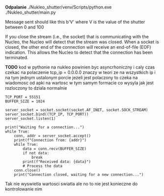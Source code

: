 **Odpalanie**
./Nukleo_shutter/venv/Scripts/python.exe ./Nukleo_shutter/main.py 



Message sent should like this b'V' where V is the value of the shutter between 0 and 100

If you close the stream (i.e., the socket) that is communicating with the Nucleo, the Nucleo will detect that the stream was closed. When a socket is closed, 
the other end of the connection will receive an end-of-file (EOF) indication. This allows the Nucleo to detect that the connection has been terminated.


**TODO** kod w pythonie na nukleo powinien byc asyncrhoniczny i caly czas czekac na polaczenie tcp_ip = 0.0.0.0 znaczy w teori ze na wszystkich ip i na tym jednym ustalonym porcie
jezeli jest polaczony to czeka na wiadomosc od apki na wartosc w tym samym formacie co wysyla jak jest rozloczony to dziala normalnie 

```TCP_IP = '0.0.0.0'
TCP_PORT = 55151
BUFFER_SIZE = 1024

server_socket = socket.socket(socket.AF_INET, socket.SOCK_STREAM)
server_socket.bind((TCP_IP, TCP_PORT))
server_socket.listen(1)

print("Waiting for a connection...")
while True:
    conn, addr = server_socket.accept()
    print(f"Connection from: {addr}")
    while True:
        data = conn.recv(BUFFER_SIZE)
        if not data:
            break
        print(f"Received data: {data}")
        # Process the data
    conn.close()
    print("Connection closed, waiting for a new connection...")
```

Tak nie wyswietla wartosci swiatla ale no to nie jest konieczne do kontrolowanie nim 
